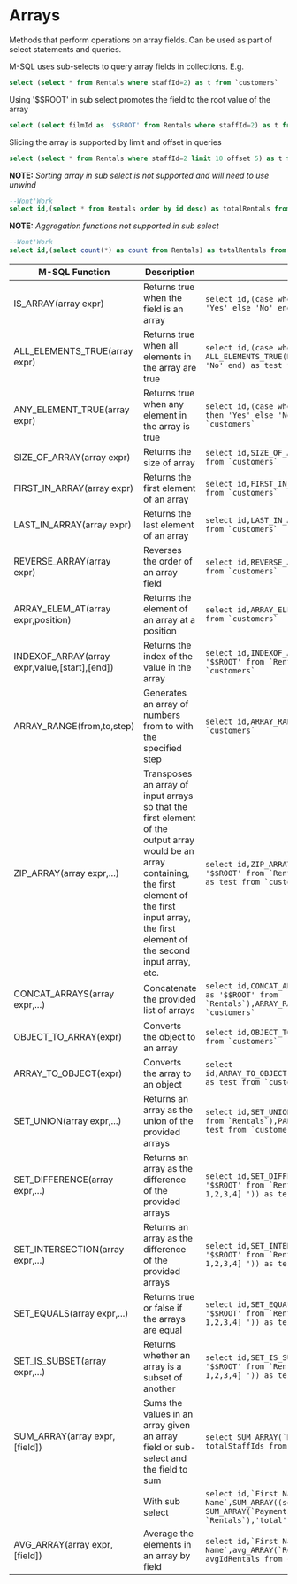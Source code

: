# Arrays

Methods that perform operations on array fields. Can be used as part of select statements and queries.

M-SQL uses sub-selects to query array fields in collections. E.g.

```sql
select (select * from Rentals where staffId=2) as t from `customers`
```

Using '$$ROOT' in sub select promotes the field to the root value of the array

```sql
select (select filmId as '$$ROOT' from Rentals where staffId=2) as t from `customers`
```

Slicing the array is supported by limit and offset in queries

```sql
select (select * from Rentals where staffId=2 limit 10 offset 5) as t from `customers`
```

**NOTE:** _Sorting array in sub select is not supported and will need to use unwind_

```sql
--Wont'Work
select id,(select * from Rentals order by id desc) as totalRentals from customers
```

**NOTE:** _Aggregation functions not supported in sub select_

```sql
--Wont'Work
select id,(select count(*) as count from Rentals) as totalRentals from customers
```

| M-SQL Function                                | Description                                                                                                                                                                                                   | Example                                                                                                                                         |
| --------------------------------------------- | ------------------------------------------------------------------------------------------------------------------------------------------------------------------------------------------------------------- | ----------------------------------------------------------------------------------------------------------------------------------------------- |
| IS_ARRAY(array expr)                          | Returns true when the field is an array                                                                                                                                                                       | `` select id,(case when IS_ARRAY(Rentals) then 'Yes' else 'No' end) as test from `customers`  ``                                                |
| ALL_ELEMENTS_TRUE(array expr)                 | Returns true when all elements in the array are true                                                                                                                                                          | `` select id,(case when ALL_ELEMENTS_TRUE(Rentals) then 'Yes' else 'No' end) as test from `customers`  ``                                       |
| ANY_ELEMENT_TRUE(array expr)                  | Returns true when any element in the array is true                                                                                                                                                            | `` select id,(case when ANY_ELEMENT_TRUE(Rentals) then 'Yes' else 'No' end) as test from `customers`  ``                                        |
| SIZE_OF_ARRAY(array expr)                     | Returns the size of array                                                                                                                                                                                     | `` select id,SIZE_OF_ARRAY(`Rentals`) as test from `customers`  ``                                                                              |
| FIRST_IN_ARRAY(array expr)                    | Returns the first element of an array                                                                                                                                                                         | `` select id,FIRST_IN_ARRAY(`Rentals`) as test from `customers`  ``                                                                             |
| LAST_IN_ARRAY(array expr)                     | Returns the last element of an array                                                                                                                                                                          | `` select id,LAST_IN_ARRAY(`Rentals`) as test from `customers`  ``                                                                              |
| REVERSE_ARRAY(array expr)                     | Reverses the order of an array field                                                                                                                                                                          | `` select id,REVERSE_ARRAY(`Rentals`) as test from `customers`  ``                                                                              |
| ARRAY_ELEM_AT(array expr,position)            | Returns the element of an array at a position                                                                                                                                                                 | `` select id,ARRAY_ELEM_AT(`Rentals`,5) as test from `customers`  ``                                                                            |
| INDEXOF_ARRAY(array expr,value,[start],[end]) | Returns the index of the value in the array                                                                                                                                                                   | `` select id,INDEXOF_ARRAY((select filmId as '$$ROOT' from `Rentals`),5) as test from `customers`  ``                                           |
| ARRAY_RANGE(from,to,step)                     | Generates an array of numbers from to with the specified step                                                                                                                                                 | `` select id,ARRAY_RANGE(0,10,2) as test from `customers`  ``                                                                                   |
| ZIP_ARRAY(array expr,...)                     | Transposes an array of input arrays so that the first element of the output array would be an array containing, the first element of the first input array, the first element of the second input array, etc. | `` select id,ZIP_ARRAY((select `Film Title` as '$$ROOT' from `Rentals`),ARRAY_RANGE(0,10,2)) as test from `customers`  ``                       |
| CONCAT_ARRAYS(array expr,...)                 | Concatenate the provided list of arrays                                                                                                                                                                       | `` select id,CONCAT_ARRAYS((select `Film Title` as '$$ROOT' from `Rentals`),ARRAY_RANGE(0,10,2)) as test from `customers`  ``                   |
| OBJECT_TO_ARRAY(expr)                         | Converts the object to an array                                                                                                                                                                               | `` select id,OBJECT_TO_ARRAY(`Address`) as test from `customers`  ``                                                                            |
| ARRAY_TO_OBJECT(expr)                         | Converts the array to an object                                                                                                                                                                               | `` select id,ARRAY_TO_OBJECT(OBJECT_TO_ARRAY(`Address`)) as test from `customers`  ``                                                           |
| SET_UNION(array expr,...)                     | Returns an array as the union of the provided arrays                                                                                                                                                          | `` select id,SET_UNION((select filmId as '$$ROOT' from `Rentals`),PARSE_JSON('[ 1,2,3,4] ')) as test from `customers`  ``                       |
| SET_DIFFERENCE(array expr,...)                | Returns an array as the difference of the provided arrays                                                                                                                                                     | `` select id,SET_DIFFERENCE((select filmId as '$$ROOT' from `Rentals`),PARSE_JSON('[ 1,2,3,4] ')) as test from `customers`  ``                  |
| SET_INTERSECTION(array expr,...)              | Returns an array as the difference of the provided arrays                                                                                                                                                     | `` select id,SET_INTERSECTION((select filmId as '$$ROOT' from `Rentals`),PARSE_JSON('[ 1,2,3,4] ')) as test from `customers`  ``                |
| SET_EQUALS(array expr,...)                    | Returns true or false if the arrays are equal                                                                                                                                                                 | `` select id,SET_EQUALS((select filmId as '$$ROOT' from `Rentals`),PARSE_JSON('[ 1,2,3,4] ')) as test from `customers`  ``                      |
| SET_IS_SUBSET(array expr,...)                 | Returns whether an array is a subset of another                                                                                                                                                               | `` select id,SET_IS_SUBSET((select filmId as '$$ROOT' from `Rentals`),PARSE_JSON('[ 1,2,3,4] ')) as test from `customers`  ``                   |
| SUM_ARRAY(array expr,[field])                 | Sums the values in an array given an array field or sub-select and the field to sum                                                                                                                           | `` select SUM_ARRAY(`Rentals`,'staffId') as totalStaffIds from `customers`  ``                                                                  |
|                                               | With sub select                                                                                                                                                                                               | `` select id,`First Name`,`Last Name`,SUM_ARRAY((select SUM_ARRAY(`Payments`,'Amount') as total from `Rentals`),'total') as t from customers `` |
| AVG_ARRAY(array expr,[field])                 | Average the elements in an array by field                                                                                                                                                                     | `` select id,`First Name`,`Last Name`,avg_ARRAY(`Rentals`,'filmId') as avgIdRentals from customers ``                                           |

[//]: # '| MIN_ARRAY(array expr,[field])                                                           | returns the minimum of a value array e.g. [1,2,3]                                                                                                                                                             | `` select MIN_ARRAY((select filmId as `$$ROOT` from Rentals)) as s from customers  ``                                                           |'
[//]: # '| MAX_ARRAY(array expr,[field])                                                           | returns the maximum of a value array e.g. [1,2,3]                                                                                                                                                             | `` select MAX_ARRAY((select filmId as `$$ROOT` from Rentals)) as s from customers  ``                                                           |'
